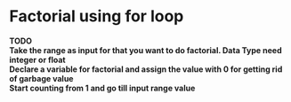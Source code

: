 # Factorial using for loop<br>
**TODO**<br>
**Take the range as input for that you want to do factorial. Data Type need integer or float**<br>
**Declare a variable for factorial and assign the value with 0 for getting rid of garbage value**<br>
**Start counting from 1 and go till input range value**